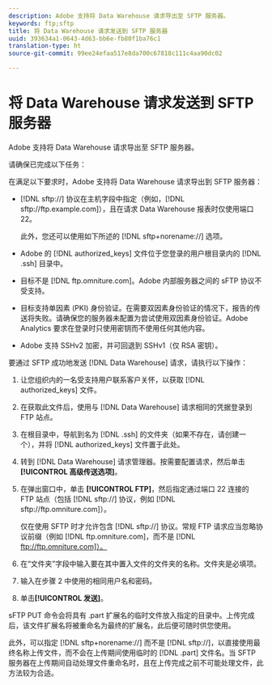 ```yaml
---
description: Adobe 支持将 Data Warehouse 请求导出至 SFTP 服务器。
keywords: ftp;sftp
title: 将 Data Warehouse 请求发送到 SFTP 服务器
uuid: 393634a1-0643-4d63-bb6e-fb80f1ba76c1
translation-type: ht
source-git-commit: 99ee24efaa517e8da700c67818c111c4aa90dc02

---
```



# 将 Data Warehouse 请求发送到 SFTP 服务器

Adobe 支持将 Data Warehouse 请求导出至 SFTP 服务器。

请确保已完成以下任务：

在满足以下要求时，Adobe 支持将 Data Warehouse 请求导出到 SFTP 服务器：

* [!DNL sftp://] 协议在主机字段中指定（例如，[!DNL sftp://ftp.example.com]），且在请求 Data Warehouse 报表时仅使用端口 22。

   此外，您还可以使用如下所述的 [!DNL sftp+norename://] 选项。

* Adobe 的 [!DNL authorized_keys] 文件位于您登录的用户根目录内的 [!DNL .ssh] 目录中。

* 目标不是 [!DNL ftp.omniture.com]。Adobe 内部服务器之间的 sFTP 协议不受支持。
* 目标支持单因素 (PKI) 身份验证。在需要双因素身份验证的情况下，报告的传送将失败。请确保您的服务器未配置为尝试使用双因素身份验证。Adobe Analytics 要求在登录时只使用密钥而不使用任何其他内容。
* Adobe 支持 SSHv2 加密，并可回退到 SSHv1（仅 RSA 密钥）。

要通过 SFTP 成功地发送 [!DNL Data Warehouse] 请求，请执行以下操作：

1. 让您组织内的一名受支持用户联系客户关怀，以获取 [!DNL authorized_keys] 文件。
1. 在获取此文件后，使用与 [!DNL Data Warehouse] 请求相同的凭据登录到 FTP 站点。
1. 在根目录中，导航到名为 [!DNL .ssh] 的文件夹（如果不存在，请创建一个），并将 [!DNL authorized_keys] 文件置于此处。

1. 转到 [!DNL Data Warehouse] 请求管理器。按需要配置请求，然后单击&#x200B;**[!UICONTROL 高级传送选项]**。

1. 在弹出窗口中，单击 **[!UICONTROL FTP]**，然后指定通过端口 22 连接的 FTP 站点（包括 [!DNL sftp://] 协议，例如 [!DNL sftp://ftp.omniture.com]）。

   仅在使用 SFTP 时才允许包含 [!DNL sftp://] 协议。常规 FTP 请求应当忽略协议前缀（例如 [!DNL ftp.omniture.com]，而不是 [!DNL ftp://ftp.omniture.com]）。

1. 在“文件夹”字段中输入要在其中置入文件的文件夹的名称。文件夹是必填项。
1. 输入在步骤 2 中使用的相同用户名和密码。
1. 单击&#x200B;**[!UICONTROL 发送]**。

sFTP PUT 命令会将具有 .part 扩展名的临时文件放入指定的目录中。上传完成后，该文件扩展名将被重命名为最终的扩展名，此后便可随时供您使用。

此外，可以指定 [!DNL sftp+norename://] 而不是 [!DNL sftp://]，以直接使用最终名称上传文件，而不会在上传期间使用临时的 [!DNL .part] 文件名。当 SFTP 服务器在上传期间自动处理文件重命名时，且在上传完成之前不可能处理文件，此方法较为合适。
